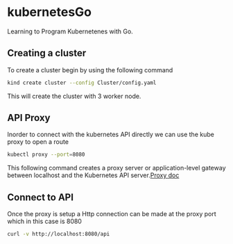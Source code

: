 # kubernetesGo
Learning to Program Kubernetenes with Go.

## Creating a cluster 
To create a cluster begin by using the following command
```bash
kind create cluster --config Cluster/config.yaml
```
This will create the cluster with 3 worker node.

## API Proxy
Inorder to connect with the kubernetes API directly we can use the kube proxy to open a route

```bash
kubectl proxy --port=8080
```
This following command creates a proxy server or application-level gateway between localhost and the Kubernetes API server.[Proxy doc](https://kubernetes.io/docs/reference/generated/kubectl/kubectl-commands#proxy)
 

 ## Connect to API
 Once the proxy is setup a Http connection can be made at the proxy port which in this case is 8080

 ```bash
 curl -v http://localhost:8080/api
 ```
